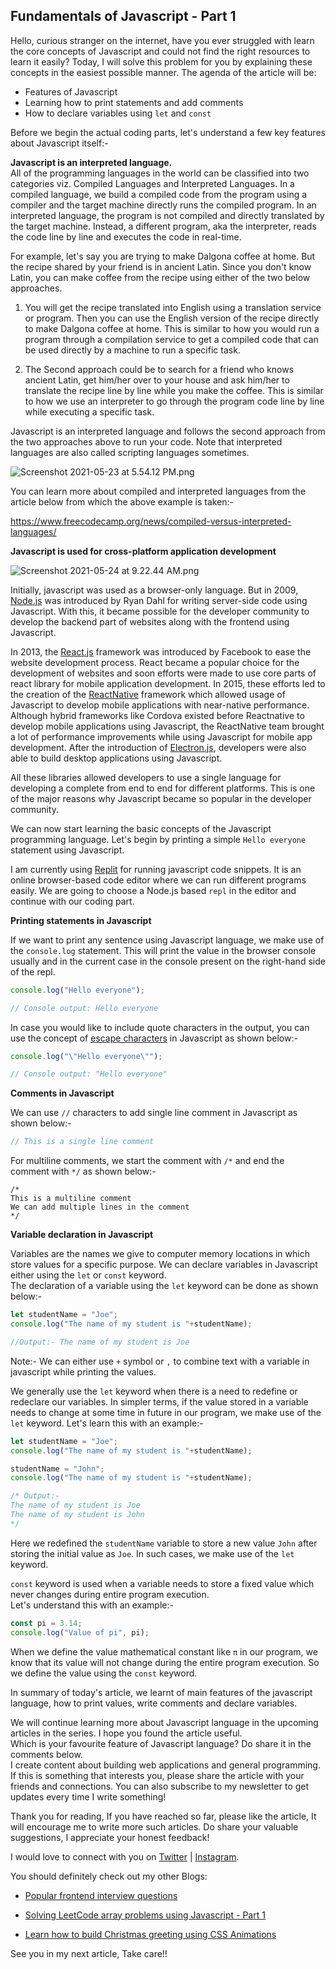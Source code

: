 ## Fundamentals of Javascript - Part 1

Hello, curious stranger on the internet, have you ever struggled with learn the core concepts of Javascript and could not find the right resources to learn it easily?
Today, I will solve this problem for you by explaining these concepts in the easiest possible manner.
The agenda of the article will be:
   - Features of Javascript
   - Learning how to print statements and add comments
   - How to declare variables using `let` and `const`

Before we begin the actual coding parts, let's understand a few key features about Javascript itself:-

**Javascript is an interpreted language.**     
All of the programming languages in the world can be classified into two categories viz. Compiled Languages and Interpreted Languages.
In a compiled language, we build a compiled code from the program using a compiler and the target machine directly runs the compiled program. 
In an interpreted language, the program is not compiled and directly translated by the target machine. Instead, a different program, aka the interpreter, reads the code line by line and executes the code in real-time.

For example, let's say you are trying to make Dalgona coffee at home. But the recipe shared by your friend is in ancient Latin. Since you don't know Latin, you can make coffee from the recipe using either of the two below approaches.
 
1. You will get the recipe translated into English using a translation service or program. Then you can use the English version of the recipe directly to make Dalgona coffee at home. This is similar to how you would run a program through a compilation service to get a compiled code that can be used directly by a machine to run a specific task.

2. The Second approach could be to search for a friend who knows ancient Latin, get him/her over to your house and ask him/her to translate the recipe line by line while you make the coffee. This is similar to how we use an interpreter to go through the program code line by line while executing a specific task. 

Javascript is an interpreted language and follows the second approach from the two approaches above to run your code. Note that interpreted languages are also called scripting languages sometimes.


![Screenshot 2021-05-23 at 5.54.12 PM.png](https://cdn.hashnode.com/res/hashnode/image/upload/v1621772664269/GWjpU7fGx.png)

You can learn more about compiled and interpreted languages from the article below from which the above example is taken:-

https://www.freecodecamp.org/news/compiled-versus-interpreted-languages/

**Javascript is used for cross-platform application development** 


![Screenshot 2021-05-24 at 9.22.44 AM.png](https://cdn.hashnode.com/res/hashnode/image/upload/v1621828386462/p9usApjUK.png)

Initially, javascript was used as a browser-only language. But in 2009,  [Node.js](https://nodejs.org/en/)  was introduced by Ryan Dahl for writing server-side code using Javascript. With this, it became possible for the developer community to develop the backend part of websites along with the frontend using Javascript.

In 2013, the  [React.js](https://reactjs.org/)  framework was introduced by Facebook to ease the website development process. React became a popular choice for the development of websites and soon efforts were made to use core parts of react library for mobile application development. In 2015, these efforts led to the creation of the  [ReactNative](https://reactnative.dev/)  framework which allowed usage of Javascript to develop mobile applications with near-native performance. Although hybrid frameworks like Cordova existed before Reactnative to develop mobile applications using Javascript, the ReactNative team brought a lot of performance improvements while using Javascript for mobile app development.
After the introduction of  [Electron.js](https://www.electronjs.org/), developers were also able to build desktop applications using Javascript.

All these libraries allowed developers to use a single language for developing a complete from end to end for different platforms. This is one of the major reasons why Javascript became so popular in the developer community.

We can now start learning the basic concepts of the Javascript programming language. Let's begin by printing a simple `Hello everyone` statement using Javascript.

I am currently using [Replit](https://replit.com/) for running javascript code snippets. It is an online browser-based code editor where we can run different programs easily. We are going to choose a Node.js based `repl` in the editor and continue with our coding part.

**Printing statements in Javascript**

If we want to print any sentence using Javascript language, we make use of the `console.log` statement. This will print the value in the browser console usually and in the current case in the console present on the right-hand side of the repl.

```javascript
console.log("Hello everyone");

// Console output: Hello everyone
```

In case you would like to include quote characters in the output, you can use the concept of  [escape characters](https://www.tutorialspoint.com/escape-characters-in-javascript) in Javascript as shown below:-

```javascript
console.log("\"Hello everyone\"");

// Console output: "Hello everyone"
```

**Comments in Javascript**

We can use `//` characters to add single line comment in Javascript as shown below:-

```javascript
// This is a single line comment
```

For multiline comments, we start the comment with `/*` and end the comment with `*/` as shown below:-

```
/*
This is a multiline comment
We can add multiple lines in the comment
*/
```

**Variable declaration in Javascript**

Variables are the names we give to computer memory locations in which store values for a specific purpose. 
We can declare variables in Javascript either using the `let` or `const` keyword.  
The declaration of a variable using the `let` keyword can be done as shown below:-

```javascript
let studentName = "Joe";
console.log("The name of my student is "+studentName);

//Output:- The name of my student is Joe
```
Note:- We can either use `+` symbol or `,` to combine text with a variable in javascript while printing the values.

We generally use the `let` keyword when there is a need to redefine or redeclare our variables. In simpler terms, if the value stored in a variable needs to change at some time in future in our program, we make use of the `let` keyword.
Let's learn this with an example:-
```javascript
let studentName = "Joe";
console.log("The name of my student is "+studentName);

studentName = "John";
console.log("The name of my student is "+studentName);

/* Output:- 
The name of my student is Joe
The name of my student is John
*/
```

Here we redefined the `studentName` variable to store a new value `John` after storing the initial value as `Joe`. In such cases, we make use of the `let` keyword.

`const` keyword is used when a variable needs to store a fixed value which never changes during entire program execution.  
Let's understand this with an example:-  

```javascript
const pi = 3.14;
console.log("Value of pi", pi);
```

When we define the value mathematical constant like `π` in our program, we know that its value will not change during the entire program execution. So we define the value using the `const` keyword.

In summary of today's article, we learnt of main features of the javascript language, how to print values, write comments and declare variables.

We will continue learning more about Javascript language in the upcoming articles in the series. I hope you found the article useful.   
Which is your favourite feature of Javascript language? Do share it in the comments below.    
I create content about building web applications and general programming. If this is something that interests you, please share the article with your friends and connections. You can also subscribe to my newsletter to get updates every time I write something!

Thank you for reading, If you have reached so far, please like the article, It will encourage me to write more such articles. Do share your valuable suggestions, I appreciate your honest feedback!

I would love to connect with you on [Twitter](https://twitter.com/saurabhnative) | [Instagram](https://www.instagram.com/coder_who_dreams/).

You should definitely check out my other Blogs:

- [Popular frontend interview questions](https://coderwhodreams.hashnode.dev/popular-frontend-interview-questions-and-answers-part-1)

- [Solving LeetCode array problems using Javascript - Part 1](https://coderwhodreams.hashnode.dev/solving-leetcode-array-problems-using-javascript-part-1)

- [Learn how to build Christmas greeting using CSS Animations](https://coderwhodreams.hashnode.dev/learn-how-to-build-christmas-greeting-using-css-animations)

See you in my next article, Take care!!








